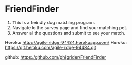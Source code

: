 # FriendFinder

1. This is a freindly dog matching program.
2. Navigate to the survey page and find your matching pet.
3. Answer all the questions and submit to see your match.

Heroku: https://agile-ridge-94484.herokuapp.com/
Heroku: https://git.heroku.com/agile-ridge-94484.git

github: https://github.com/philgrider/FriendFinder